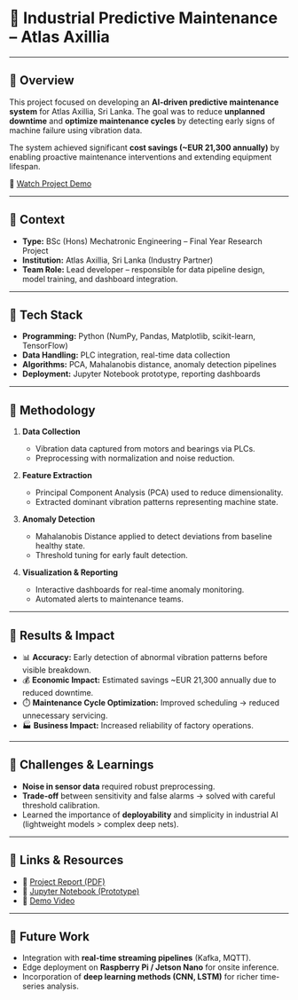 # 🔧 Industrial Predictive Maintenance – Atlas Axillia

---

## 🔹 Overview
This project focused on developing an **AI-driven predictive maintenance system** for Atlas Axillia, Sri Lanka. The goal was to reduce **unplanned downtime** and **optimize maintenance cycles** by detecting early signs of machine failure using vibration data.  

The system achieved significant **cost savings (~EUR 21,300 annually)** by enabling proactive maintenance interventions and extending equipment lifespan.  

🎥 [Watch Project Demo](https://youtu.be/SENkjP_EN58)  

---

## 🔹 Context
- **Type:** BSc (Hons) Mechatronic Engineering – Final Year Research Project  
- **Institution:** Atlas Axillia, Sri Lanka (Industry Partner)  
- **Team Role:** Lead developer – responsible for data pipeline design, model training, and dashboard integration.  

---

## 🔹 Tech Stack
- **Programming:** Python (NumPy, Pandas, Matplotlib, scikit-learn, TensorFlow)  
- **Data Handling:** PLC integration, real-time data collection  
- **Algorithms:** PCA, Mahalanobis distance, anomaly detection pipelines  
- **Deployment:** Jupyter Notebook prototype, reporting dashboards  

---

## 🔹 Methodology
1. **Data Collection**  
   - Vibration data captured from motors and bearings via PLCs.  
   - Preprocessing with normalization and noise reduction.  

2. **Feature Extraction**  
   - Principal Component Analysis (PCA) used to reduce dimensionality.  
   - Extracted dominant vibration patterns representing machine state.  

3. **Anomaly Detection**  
   - Mahalanobis Distance applied to detect deviations from baseline healthy state.  
   - Threshold tuning for early fault detection.  

4. **Visualization & Reporting**  
   - Interactive dashboards for real-time anomaly monitoring.  
   - Automated alerts to maintenance teams.  

---

## 🔹 Results & Impact
- 📊 **Accuracy:** Early detection of abnormal vibration patterns before visible breakdown.  
- 💰 **Economic Impact:** Estimated savings ~EUR 21,300 annually due to reduced downtime.  
- ⏱️ **Maintenance Cycle Optimization:** Improved scheduling → reduced unnecessary servicing.  
- 🏭 **Business Impact:** Increased reliability of factory operations.  

---

## 🔹 Challenges & Learnings
- **Noise in sensor data** required robust preprocessing.  
- **Trade-off** between sensitivity and false alarms → solved with careful threshold calibration.  
- Learned the importance of **deployability** and simplicity in industrial AI (lightweight models > complex deep nets).  

---

## 🔹 Links & Resources
- 📄 [Project Report (PDF)](../docs/reports/Preventive_Maintenance_Model_Using_AI.pdf)  
- 📓 [Jupyter Notebook (Prototype)](../docs/notebooks/FYP_Atlas_Predictive_Maintenance.ipynb)  
- 🎥 [Demo Video](https://youtu.be/SENkjP_EN58)  

---

## 🔹 Future Work
- Integration with **real-time streaming pipelines** (Kafka, MQTT).  
- Edge deployment on **Raspberry Pi / Jetson Nano** for onsite inference.  
- Incorporation of **deep learning methods (CNN, LSTM)** for richer time-series analysis.  
